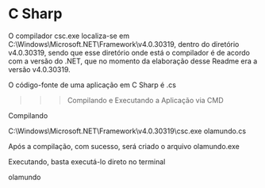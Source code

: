 # C Sharp

O compilador csc.exe localiza-se em C:\Windows\Microsoft.NET\Framework\v4.0.30319, dentro do diretório v4.0.30319, sendo que esse diretório onde está o compilador é de acordo com a versão do .NET, que no momento da elaboração desse Readme era a versão v4.0.30319.

O código-fonte de uma aplicação em C Sharp é .cs

>>> Compilando e Executando a Aplicação via CMD

Compilando

C:\Windows\Microsoft.NET\Framework\v4.0.30319\csc.exe olamundo.cs

Após a compilação, com sucesso, será criado o arquivo olamundo.exe

Executando, basta executá-lo direto no terminal

olamundo
